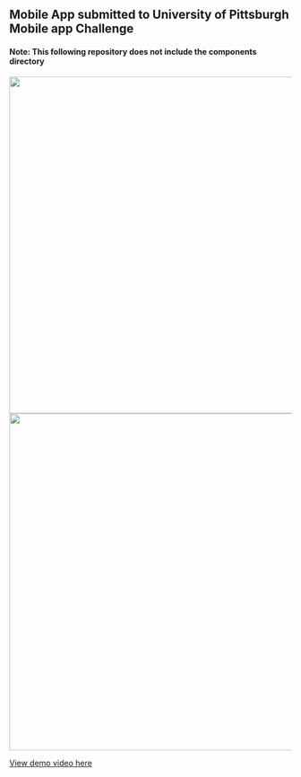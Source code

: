 ## Mobile App submitted to University of Pittsburgh Mobile app Challenge
#### Note: This following repository does not include the components directory


<img src="http://niksingh.net/img/PittitionHome.png" width="600">
<img src="http://niksingh.net/img/PittitionPage.png" width="600">

[View demo video here](https://www.youtube.com/watch?v=3CFOHVC-k0w)